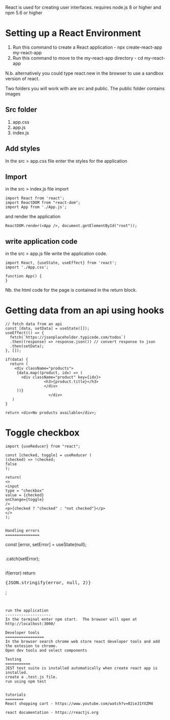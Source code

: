 React is used for creating user interfaces. requires node.js 8 or higher and npm 5.6 or higher

Setting up a React Environment
================================
1. Run this command to create a React application - npx create-react-app my-react-app
2. Run this command to move to the my-react-app directory - cd my-react-app

N.b. alternatively you could type react.new in the browser to use a sandbox version of react.

Two folders you will work with are src and public. The public folder contains images

Src folder
-----------
1. app.css
2. app.js
3. index.js

Add styles
------------
In the src > app.css file enter the styles for the application

Import
-----
in the src > index.js file import 

```
import React from 'react';
import ReactDOM from "react-dom";
import App from './App.js';

```
and render the application

```
ReactDOM.render(<App />, document.getElementById("root"));
```

write application code
---------------------
in the src > app.js file write the application code. 

```
import React, {useState, useEffect} from 'react';
import './App.css';

function App() {
}
```

Nb. the html code for the page is contained in the return block.

Getting data from an api using hooks
====================================
```
// fetch data from an api 
const [data, setData] = useState([]);
useEffect(() => {
  fetch(`https://jsonplaceholder.typicode.com/todos`)
  .then((response) => response.json()) // convert response to json
  .then(setData);
}, []);

if(data) {
  return (
    <div className="products">
     {data.map((product, idx) => (
       <div className="product" key={idx}>
                 <h3>{product.title}</h3>
                 </div>
     ))}
                   </div>
   )
}

return <div>No products available</div>;
```

Toggle checkbox
===============
```
import {useReducer} from "react";
```

```
const [checked, toggle] = useReducer (
(checked) => !checked;
false
);

return(
<>
<input
type = "checkbox"
value = {checked}
onChange={toggle}
/>
<p>{checked ? "checked" : "not checked"}</p>
</>
);


Handling errors
===============
```
const [error, setError] = useState(null);
```
```
 .catch(setError);
 ```
 ```
 if(error) return <pre>{JSON.stringify(error, null, 2)}</pre>;
 ```


run the application
--------------------
In the terminal enter npm start.  The browser will open at http://localhost:3000/

Developer tools
=================
In the browser search chrome web store react developer tools and add the extesion to chrome.
Open dev tools and select components

Testing
===========
 JEST test suite is installed automatically when create react app is installed.
 create a .test.js file.
run using npm test


tutorials
========
React shopping cart - https://www.youtube.com/watch?v=02ieJ1YXZM4

react documentation - https://reactjs.org
